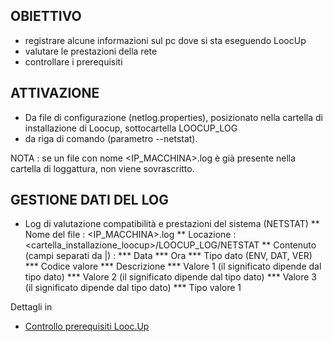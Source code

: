 ## OBIETTIVO

 * registrare alcune informazioni sul pc dove si sta eseguendo LoocUp
 * valutare le prestazioni della rete
 * controllare i prerequisiti

## ATTIVAZIONE

 * Da file di configurazione (netlog.properties), posizionato nella cartella di installazione di Loocup, sottocartella LOOCUP_LOG
 * da riga di comando (parametro --netstat).

NOTA :  se un file con nome <IP_MACCHINA>_<UTENTE>_<AS400>.log è già presente nella cartella di loggattura, non viene sovrascritto.

## GESTIONE DATI DEL LOG

 * Log di valutazione compatibilità e prestazioni del sistema  (NETSTAT)
 ** Nome del file :  <IP_MACCHINA>_<UTENTE>_<AS400>.log
 ** Locazione :  <cartella_installazione_loocup>/LOOCUP_LOG/NETSTAT
 ** Contenuto (campi separati da |) : 
 *** Data
 *** Ora
 *** Tipo dato (ENV, DAT, VER)
 *** Codice valore
 *** Descrizione
 *** Valore 1 (il significato dipende dal tipo dato)
 *** Valore 2 (il significato dipende dal tipo dato)
 *** Valore 3 (il significato dipende dal tipo dato)
 *** Tipo valore 1

Dettagli in
- [Controllo prerequisiti Looc.Up](Sorgenti/MB/DOC/LOBASE_038)
